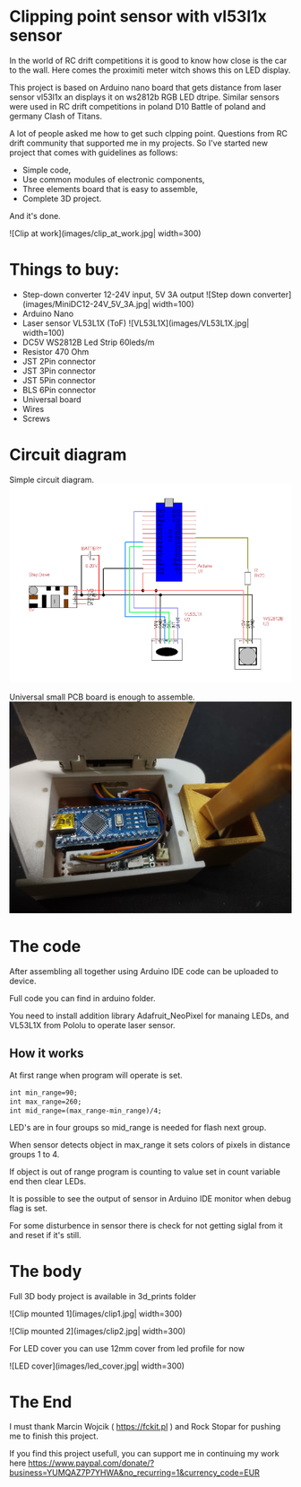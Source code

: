 # Clipping point sensor with vl53l1x sensor

In the world of RC drift competitions it is good to know how close is the car to the wall.
Here comes the proximiti meter witch shows this on LED display.

This project is based on Arduino nano board that gets distance from laser sensor vl53l1x an displays it on ws2812b RGB LED dtripe.
Similar sensors were used in RC drift competitions in poland D10 Battle of poland and germany Clash of Titans.

A lot of people asked me how to get such clpping point. Questions from RC drift community that supported me in my projects. 
So I've started new project that comes with guidelines as follows:
* Simple code,
* Use common modules of electronic components,
* Three elements board that is easy to assemble,
* Complete 3D project.

And it's done. 

![Clip at work](images/clip_at_work.jpg| width=300)

# Things to buy:
* Step-down converter 12-24V input, 5V 3A output
![Step down converter](images/MiniDC12-24V_5V_3A.jpg| width=100)
* Arduino Nano
* Laser sensor VL53L1X (ToF)
![VL53L1X](images/VL53L1X.jpg| width=100)
* DC5V WS2812B Led Strip 60leds/m 
* Resistor 470 Ohm
* JST 2Pin connector
* JST 3Pin connector
* JST 5Pin connector
* BLS 6Pin connector
* Universal board
* Wires
* Screws

# Circuit diagram

Simple circuit diagram.
![Circuit diagram](images/wiring_digram.png)

Universal small PCB board is enough to assemble.
![PCB](images/board.jpg)

# The code
After assembling all together using Arduino IDE code can be uploaded to device.

Full code you can find in arduino folder.

You need to install addition library Adafruit_NeoPixel for manaing LEDs, and VL53L1X from Pololu to operate laser sensor.

## How it works

At first range when program will operate is set.
```
int min_range=90;
int max_range=260;
int mid_range=(max_range-min_range)/4;
```
LED's are in four groups so mid_range is needed for flash next group.

When sensor detects object in max_range it sets colors of pixels in distance groups 1 to 4.

If object is out of range program is counting to value set in count variable end then clear LEDs.

It is possible to see the output of sensor in Arduino IDE monitor when debug flag is set.

For some disturbence in sensor there is check for not getting siglal from it and reset if it's still.

# The body
Full 3D body project is available in 3d_prints folder

![Clip mounted 1](images/clip1.jpg| width=300)

![Clip mounted 2](images/clip2.jpg| width=300)

For LED cover you can use 12mm cover from led profile for now

![LED cover](images/led_cover.jpg| width=300)

# The End
I must thank Marcin Wojcik ( https://fckit.pl ) and Rock Stopar for pushing me to finish this project.

If you find this project usefull, you can support me in continuing my work here https://www.paypal.com/donate/?business=YUMQAZ7P7YHWA&no_recurring=1&currency_code=EUR

